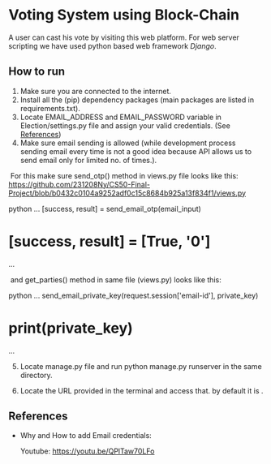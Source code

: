 # Voting System using Block-Chain

A user can cast his vote by visiting this web platform. For web server scripting we have used python based web framework *Django*.



## How to run

1. Make sure you are connected to the internet.
2. Install all the (pip) dependency packages (main packages are listed in requirements.txt).
3. Locate EMAIL_ADDRESS and EMAIL_PASSWORD variable in Election/settings.py file and assign your valid credentials. (See [References](#EmailCredentials))
4. Make sure email sending is allowed (while development process sending email every time is not a good idea because API allows us to send email only for limited no. of times.).


​		For this make sure send_otp() method in views.py file looks like this: https://github.com/231208Ny/CS50-Final-Project/blob/b0432c0104a9252adf0c15c8684b925a13f834f1/views.py

python
...
[success, result] = send_email_otp(email_input)
# [success, result] = [True, '0']
...


​		and get_parties() method in same file (views.py) looks like this:

python
...
send_email_private_key(request.session['email-id'], private_key)
# print(private_key)
...


5. Locate manage.py file and run python manage.py runserver in the same directory.

6. Locate the URL provided in the terminal and access that. by default it is .



## References

- <a name="EmailCredentials">Why and How to add Email credentials:</a>

  Youtube:  https://youtu.be/QPlTaw70LFo  
